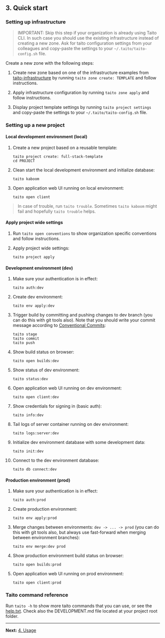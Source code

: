 ## 3. Quick start

### Setting up infrastructure

> IMPORTANT: Skip this step if your organization is already using Taito CLI. In such case you should use the existing infrastructure instead of creating a new zone. Ask for taito configuration settings from your colleagues and copy-paste the settings to your `~/.taito/taito-config.sh` file.

Create a new zone with the following steps:

1. Create new zone based on one of the infrastructure examples from [taito-infrastructure](https://github.com/TaitoUnited/taito-infrastructure/tree/master/templates) by running `taito zone create: TEMPLATE` and follow instructions.

2. Apply infrastructure configuration by running `taito zone apply` and follow instructions.

3. Display project template settings by running `taito project settings` and copy-paste the settings to your `~/.taito/taito-config.sh` file.

### Setting up a new project

#### Local development environment (local)

1. Create a new project based on a reusable template:

    ```shell
    taito project create: full-stack-template
    cd PROJECT
    ```

2. Clean start the local development environment and initialize database:

    ```shell
    taito kaboom
    ```

3. Open application web UI running on local environment:

    ```shell
    taito open client
    ```

> In case of trouble, run `taito trouble`. Sometimes `taito kaboom` might fail and hopefully `taito trouble` helps.

#### Apply project wide settings

1. Run `taito open conventions` to show organization specific conventions and follow instructions.

2. Apply project wide settings:

    ```shell
    taito project apply
    ```

#### Development environment (dev)

1. Make sure your authentication is in effect:

    ```shell
    taito auth:dev
    ```

2. Create dev environment:

    ```shell
    taito env apply:dev
    ```

3. Trigger build by committing and pushing changes to dev branch (you can do this with git tools also). Note that you should write your commit message according to [Conventional Commits](https://www.conventionalcommits.org):

    ```shell
    taito stage
    taito commit
    taito push
    ```

4. Show build status on browser:

    ```shell
    taito open builds:dev
    ```

5. Show status of dev environment:

    ```shell
    taito status:dev
    ```

6. Open application web UI running on dev environment:

    ```shell
    taito open client:dev
    ```

7. Show credentials for signing in (basic auth):

    ```shell
    taito info:dev
    ```

8. Tail logs of server container running on dev environment:

    ```shell
    taito logs:server:dev
    ```

9. Initialize dev environment database with some development data:

    ```shell
    taito init:dev
    ```

10. Connect to the dev environment database:

    ```shell
    taito db connect:dev
    ```

#### Production environment (prod)

1. Make sure your authentication is in effect:

    ```shell
    taito auth:prod
    ```

2. Create production environment:

    ```shell
    taito env apply:prod
    ```

3. Merge changes between environments: `dev -> ... -> prod` (you can do this with git tools also, but always use fast-forward when merging between environment branches):

    ```shell
    taito env merge:dev prod
    ```

4. Show production environment build status on browser:

    ```shell
    taito open builds:prod
    ```

5. Open application web UI running on prod environment:

    ```shell
    taito open client:prod
    ```

### Taito command reference

Run `taito -h` to show more taito commands that you can use, or see the [help.txt](https://github.com/TaitoUnited/taito-cli/blob/master/help.txt). Check also the DEVELOPMENT.md file located at your project root folder.

---

**Next:** [4. Usage](/docs/04-usage)
